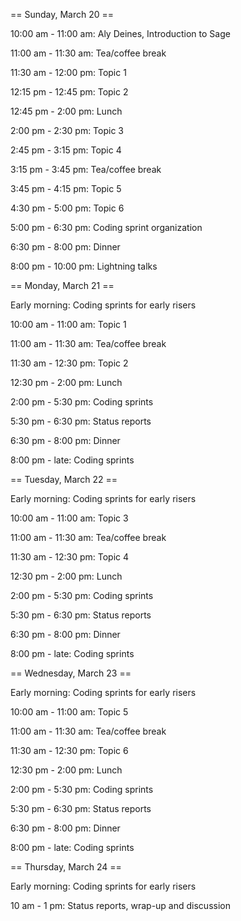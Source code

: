 == Sunday, March 20 ==

10:00 am - 11:00 am: Aly Deines, Introduction to Sage

11:00 am - 11:30 am: Tea/coffee break

11:30 am - 12:00 pm: Topic 1

12:15 pm - 12:45 pm: Topic 2

12:45 pm -  2:00 pm: Lunch

2:00 pm -  2:30 pm: Topic 3

2:45 pm -  3:15 pm: Topic 4

3:15 pm -  3:45 pm: Tea/coffee break

3:45 pm -  4:15 pm: Topic 5

4:30 pm -  5:00 pm: Topic 6

5:00 pm -  6:30 pm: Coding sprint organization

6:30 pm - 8:00 pm: Dinner

8:00 pm - 10:00 pm: Lightning talks

== Monday, March 21 ==

Early morning: Coding sprints for early risers

10:00 am - 11:00 am: Topic 1

11:00 am - 11:30 am: Tea/coffee break

11:30 am - 12:30 pm: Topic 2

12:30 pm - 2:00 pm: Lunch

2:00 pm - 5:30 pm: Coding sprints

5:30 pm - 6:30 pm: Status reports

6:30 pm - 8:00 pm: Dinner

8:00 pm - late: Coding sprints 

== Tuesday, March 22 ==

Early morning: Coding sprints for early risers

10:00 am - 11:00 am: Topic 3

11:00 am - 11:30 am: Tea/coffee break

11:30 am - 12:30 pm: Topic 4

12:30 pm - 2:00 pm: Lunch

2:00 pm - 5:30 pm: Coding sprints

5:30 pm - 6:30 pm: Status reports

6:30 pm - 8:00 pm: Dinner

8:00 pm - late: Coding sprints 

== Wednesday, March 23 ==

Early morning: Coding sprints for early risers

10:00 am - 11:00 am: Topic 5

11:00 am - 11:30 am: Tea/coffee break

11:30 am - 12:30 pm: Topic 6

12:30 pm - 2:00 pm: Lunch

2:00 pm - 5:30 pm: Coding sprints

5:30 pm - 6:30 pm: Status reports

6:30 pm - 8:00 pm: Dinner

8:00 pm - late: Coding sprints 

== Thursday, March 24 ==

Early morning: Coding sprints for early risers

10 am - 1 pm: Status reports, wrap-up and discussion
